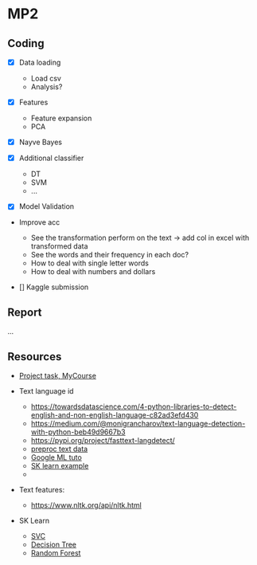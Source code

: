 # MP2

## Coding

- [x] Data loading
  - Load csv
  - Analysis?
  
- [x] Features
  - Feature expansion
  - PCA

- [x] Nayve Bayes

- [x] Additional classifier
  - DT
  - SVM
  - ...

- [x] Model Validation

- Improve acc
  - See the transformation perform on the text -> add col in excel with transformed data
  - See the words and their frequency in each doc?
  - How to deal with single letter words
  - How to deal with numbers and dollars

- [] Kaggle submission

## Report
...

## Resources
- [Project task, MyCourse](https://mycourses2.mcgill.ca/d2l/lms/dropbox/user/folder_submit_files.d2l?db=277315&grpid=695015&isprv=0&bp=0&ou=662366)
- Text language id
  - https://towardsdatascience.com/4-python-libraries-to-detect-english-and-non-english-language-c82ad3efd430
  - https://medium.com/@monigrancharov/text-language-detection-with-python-beb49d9667b3
  - https://pypi.org/project/fasttext-langdetect/
  - [preproc text data](https://datastud.dev/posts/nlp-preprocess)
  - [Google ML tuto](https://developers.google.com/machine-learning/guides/text-classification/step-4)
  - [SK learn example](https://scikit-learn.org/stable/auto_examples/text/plot_document_classification_20newsgroups.html#sphx-glr-auto-examples-text-plot-document-classification-20newsgroups-py)
  - 

- Text features:
    - https://www.nltk.org/api/nltk.html

- SK Learn
  - [SVC](https://scikit-learn.org/stable/modules/generated/sklearn.svm.SVC.html#sklearn.svm.SVC)
  - [Decision Tree](https://scikit-learn.org/stable/modules/generated/sklearn.tree.DecisionTreeClassifier.html#sklearn.tree.DecisionTreeClassifier)
  - [Random Forest](https://scikit-learn.org/stable/modules/generated/sklearn.ensemble.RandomForestClassifier.html)